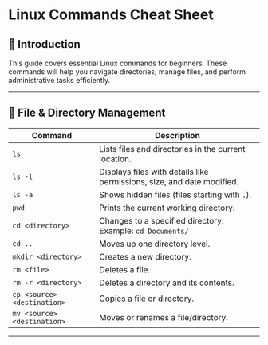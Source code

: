 #  Linux Commands Cheat Sheet

## 📖 Introduction
This guide covers essential Linux commands for beginners. These commands will help you navigate directories, manage files, and perform administrative tasks efficiently.

---

## 📂 **File & Directory Management**
| Command | Description |
|---------|-------------|
| `ls` | Lists files and directories in the current location. |
| `ls -l` | Displays files with details like permissions, size, and date modified. |
| `ls -a` | Shows hidden files (files starting with `.`). |
| `pwd` | Prints the current working directory. |
| `cd <directory>` | Changes to a specified directory. Example: `cd Documents/` |
| `cd ..` | Moves up one directory level. |
| `mkdir <directory>` | Creates a new directory. |
| `rm <file>` | Deletes a file. |
| `rm -r <directory>` | Deletes a directory and its contents. |
| `cp <source> <destination>` | Copies a file or directory. |
| `mv <source> <destination>` | Moves or renames a file/directory. |

---

